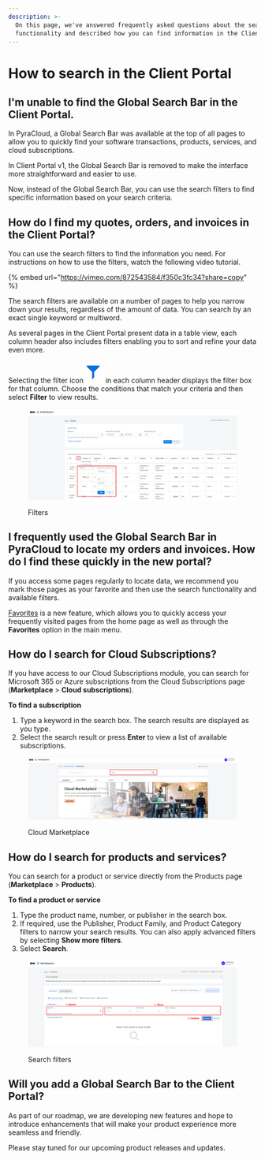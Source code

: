 ```yaml
---
description: >-
  On this page, we've answered frequently asked questions about the search
  functionality and described how you can find information in the Client Portal.
---
```


# How to search in the Client Portal

## I'm unable to find the Global Search Bar in the Client Portal.

In PyraCloud, a Global Search Bar was available at the top of all pages to allow you to quickly find your software transactions, products, services, and cloud subscriptions.

In Client Portal v1, the Global Search Bar is removed to make the interface more straightforward and easier to use.

Now, instead of the Global Search Bar, you can use the search filters to find specific information based on your search criteria. &#x20;

## How do I find my quotes, orders, and invoices in the Client Portal?

You can use the search filters to find the information you need. For instructions on how to use the filters, watch the following video tutorial.

{% embed url="https://vimeo.com/872543584/f350c3fc34?share=copy" %}

The search filters are available on a number of pages to help you narrow down your results, regardless of the amount of data. You can search by an exact single keyword or multiword.&#x20;

As several pages in the Client Portal present data in a table view, each column header also includes filters enabling you to sort and refine your data even more.&#x20;

Selecting the filter icon<img src="../../.gitbook/assets/image (273).png" alt="" data-size="line">in each column header displays the filter box for that column. Choose the conditions that match your criteria and then select **Filter** to view results.&#x20;

<figure><img src="../../.gitbook/assets/Search1.png" alt=""><figcaption><p>Filters</p></figcaption></figure>

## I frequently used the Global Search Bar in PyraCloud to locate my orders and invoices. How do I find these quickly in the new portal?

If you access some pages regularly to locate data, we recommend you mark those pages as your favorite and then use the search functionality and available filters.

[Favorites](../../using-the-client-portal/favorites.md) is a new feature, which allows you to quickly access your frequently visited pages from the home page as well as through the **Favorites** option in the main menu.

## How do I search for Cloud Subscriptions?

If you have access to our Cloud Subscriptions module, you can search for Microsoft 365 or Azure subscriptions from the Cloud Subscriptions page (**Marketplace** > **Cloud subscriptions**).

**To find a subscription**

1. Type a keyword in the search box. The search results are displayed as you type.
2. Select the search result or press **Enter** to view a list of available subscriptions.

<figure><img src="../../.gitbook/assets/Search2.PNG" alt=""><figcaption><p>Cloud Marketplace</p></figcaption></figure>

## How do I search for products and services?

You can search for a product or service directly from the Products page (**Marketplace** > **Products**).

**To find a product or service**

1. Type the product name, number, or publisher in the search box.
2. If required, use the Publisher, Product Family, and Product Category filters to narrow your search results. You can also apply advanced filters by selecting **Show more filters**.
3. Select **Search**.

<figure><img src="../../.gitbook/assets/Search3.PNG" alt=""><figcaption><p>Search filters</p></figcaption></figure>

## Will you add a Global Search Bar to the Client Portal?

As part of our roadmap, we are developing new features and hope to introduce enhancements that will make your product experience more seamless and friendly.

Please stay tuned for our upcoming product releases and updates.
